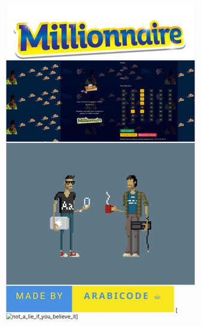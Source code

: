 ![Millionnaire](image.png)
![What was done](website_preview.png)
![Who we are](image-1.png)
![Powered by](made-by-arabicode.svg)
[![not_a_lie_if_you_believe_it](https://forthebadge.com/images/badges/its-not-a-lie-if-you-believe-it.svg)]